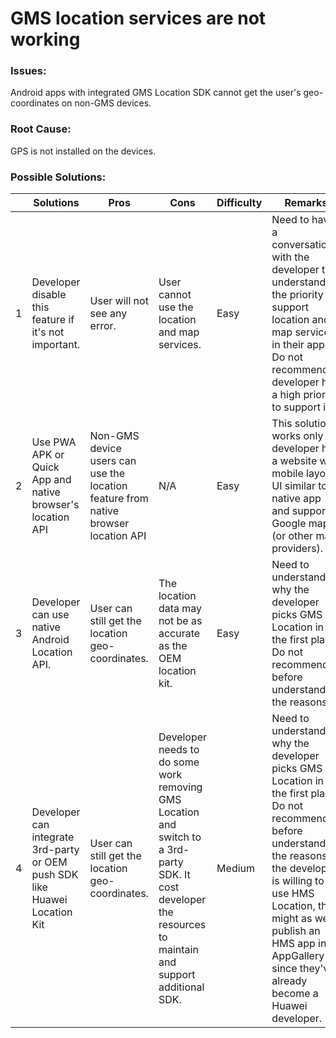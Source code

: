 # GMS location services are not working


### Issues:
Android apps with integrated GMS Location SDK cannot get the user's geo-coordinates on non-GMS devices.

### Root Cause:
GPS is not installed on the devices.

### Possible Solutions:

|     | Solutions | Pros | Cons | Difficulty | Remarks |
| --- | --------- | ---- | ---- | ---------- | ------- |
| 1   | Developer disable this feature if it's not important. | User will not see any error. | User cannot use the location and map services. | Easy | Need to have a conversation with the developer to understand the priority to support location and map services in their app. Do not recommend if developer has a high priority to support it.
| 2   | Use PWA APK or Quick App and native browser's location API | Non-GMS device users can use the location feature from native browser location API | N/A | Easy | This solution works only if developer has a website with mobile layout, UI similar to native app and supports Google map (or other map providers).
| 3   | Developer can use native Android Location API. |  User can still get the location geo-coordinates.  | The location data may not be as accurate as the OEM location kit. | Easy | Need to understand why the developer picks GMS Location in the first place. Do not recommend before understanding the reasons.
| 4   | Developer can integrate 3rd-party or OEM push SDK like Huawei Location Kit |  User can still get the location geo-coordinates.  | Developer needs to do some work removing GMS Location and switch to a 3rd-party SDK. It cost developer the resources to maintain and support additional SDK. | Medium | Need to understand why the developer picks GMS Location in the first place. Do not recommend before understanding the reasons. If the developer is willing to use HMS Location, they might as well publish an HMS app in AppGallery since they've already become a Huawei developer.

